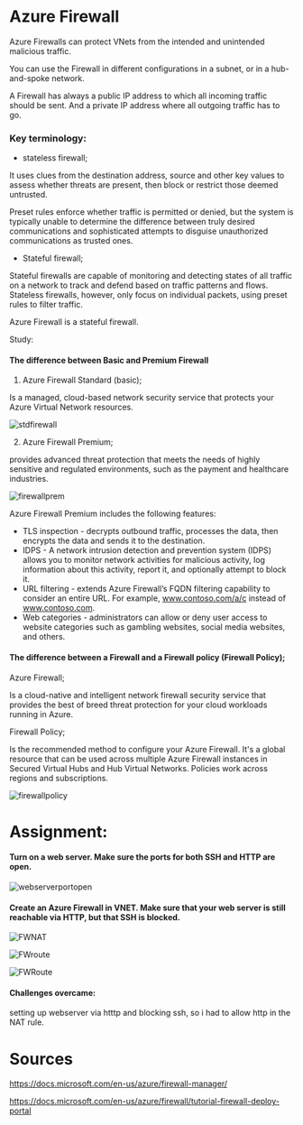 # Azure Firewall

Azure Firewalls can protect VNets from the intended and unintended malicious traffic.

You can use the Firewall in different configurations in a subnet, or in a hub-and-spoke network. 

A Firewall has always a public IP address to which all incoming traffic should be sent. And a private IP address where all outgoing traffic has to go.

### Key terminology:

- stateless firewall;

It uses clues from the destination address, source and other key values to assess whether threats are present, then block or restrict those deemed untrusted. 

Preset rules enforce whether traffic is permitted or denied, but the system is typically unable to determine the difference between truly desired communications and sophisticated attempts to disguise unauthorized communications as trusted ones.

- Stateful firewall; 

Stateful firewalls are capable of monitoring and detecting states of all traffic on a network to track and defend based on traffic patterns and flows. Stateless firewalls, however, only focus on individual packets, using preset rules to filter traffic.

Azure Firewall is a stateful firewall.

Study:
#### The difference between Basic and Premium Firewall

1. Azure Firewall Standard (basic);

Is a managed, cloud-based network security service that protects your Azure Virtual Network resources.

![stdfirewall](../../00_includes/AZ08firewallbasic.png)

2. Azure Firewall Premium;

provides advanced threat protection that meets the needs of highly sensitive and regulated environments, such as the payment and healthcare industries.

![firewallprem](../../00_includes/AZ08firewallprem.png)

Azure Firewall Premium includes the following features:

- TLS inspection - decrypts outbound traffic, processes the data, then encrypts the data and sends it to the destination.
- IDPS - A network intrusion detection and prevention system (IDPS) allows you to monitor network activities for malicious activity, log information about this activity, report it, and optionally attempt to block it.
- URL filtering - extends Azure Firewall’s FQDN filtering capability to consider an entire URL. For example, www.contoso.com/a/c instead of www.contoso.com.
- Web categories - administrators can allow or deny user access to website categories such as gambling websites, social media websites, and others.

#### The difference between a Firewall and a Firewall policy (Firewall Policy);

Azure Firewall;

Is a cloud-native and intelligent network firewall security service that provides the best of breed threat protection for your cloud workloads running in Azure.

Firewall Policy;

Is the recommended method to configure your Azure Firewall. It's a global resource that can be used across multiple Azure Firewall instances in Secured Virtual Hubs and Hub Virtual Networks. Policies work across regions and subscriptions.

![firewallpolicy](../../00_includes/AZ08firewallpolicy.png)




# Assignment:

#### Turn on a web server. Make sure the ports for both SSH and HTTP are open.

![webserverportopen](../../00_includes/AZ08webserver.png)

#### Create an Azure Firewall in VNET. Make sure that your web server is still reachable via HTTP, but that SSH is blocked.

![FWNAT](../../00_includes/AZ08FWRG01.png)

![FWroute](../../00_includes/AZ08FWR01.png)

![FWRoute](../../00_includes/AZFWNATrule.png)


#### Challenges overcame:
setting up webserver via htttp and blocking ssh, so i had to allow http in the NAT rule.

# Sources

https://docs.microsoft.com/en-us/azure/firewall-manager/

https://docs.microsoft.com/en-us/azure/firewall/tutorial-firewall-deploy-portal


